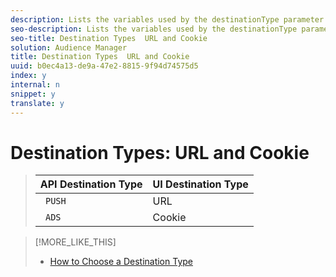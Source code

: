 ```yaml
---
description: Lists the variables used by the destinationType parameter. Specify push or ADS to work with a URL or cookie destination. You cannot create server-to-server destinations with the available destination API methods.
seo-description: Lists the variables used by the destinationType parameter. Specify push or ADS to work with a URL or cookie destination. You cannot create server-to-server destinations with the available destination API methods.
seo-title: Destination Types  URL and Cookie
solution: Audience Manager
title: Destination Types  URL and Cookie
uuid: b0ec4a13-de9a-47e2-8815-9f94d74575d5
index: y
internal: n
snippet: y
translate: y
---
```


# Destination Types: URL and Cookie




>|  API Destination Type  | UI Destination Type  |
>|---|---|
>|  ` PUSH`  | URL  |
>|  ` ADS`  | Cookie  |

>[!MORE_LIKE_THIS]
>
>* [ How to Choose a Destination Type ](destination-delivery-methods.md#concept_88240D03005244DA91182932E9927003)
